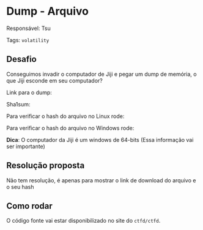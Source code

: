# Dump - Arquivo

Responsável: Tsu

Tags: `volatility`

## Desafio

Conseguimos invadir o computador de Jiji e pegar um dump de memória, o que Jiji esconde em seu computador?

Link para o dump:

Sha1sum:

Para verificar o hash do arquivo no Linux rode:


Para verificar o hash do arquivo no Windows rode:

**Dica**: O computador da Jiji é um windows de 64-bits (Essa informação vai ser importante)


## Resolução proposta

Não tem resolução, é apenas para mostrar o link de download do arquivo e o seu hash

## Como rodar

O código fonte vai estar disponibilizado no site do `ctfd/ctfd`.
